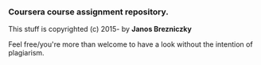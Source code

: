 ### Coursera course assignment repository.

This stuff is copyrighted (c) 2015- by __Janos Brezniczky__ 

Feel free/you're more than welcome to have a look without the intention of
plagiarism.

